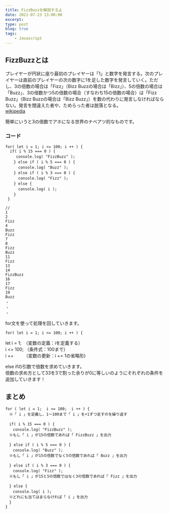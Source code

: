 ```yaml
---
title: FizzBuzzを解説するよ
date: 2021-07-23 13:00:00
excerpt:
type: post
blog: true
tags:
    - Javascript
---
```


## FizzBuzzとは
プレイヤーが円状に座り最初のプレイヤーは「1」と数字を発言する。次のプレイヤーは直前のプレイヤーの次の数字に1を足した数字を発言していく。ただし、3の倍数の場合は「Fizz」（Bizz Buzzの場合は「Bizz」）、5の倍数の場合は「Buzz」、3の倍数かつ5の倍数の場合（すなわち15の倍数の場合）は「Fizz Buzz」（Bizz Buzzの場合は「Bizz Buzz」）を数の代わりに発言しなければならない。発言を間違えた者や、ためらった者は脱落となる。  
[wikipedia](https://ja.wikipedia.org/wiki/Fizz_Buzz)  

簡単にいうと3の倍数でアホになる世界のナベアツ的なものです。  

### コード

```
for( let i = 1; i <= 100; i ++ ) {
  if( i % 15 === 0 ) {
   　console.log( "FizzBuzz" );
 　 } else if ( i % 5 === 0 ) {
  　  console.log( "Buzz" );
 　 } else if ( i % 3 === 0 ) {
   　 console.log( "Fizz" );
　  } else {
   　 console.log( i );
 　 }
 }

// 
1
2
Fizz
4
Buzz
Fizz
7
8
Fizz
Buzz
11
Fizz
13
14
FizzBuzz
16
17
Fizz
19
Buzz
・
・
・
```

for文を使って処理を回していきます。  

```
for( let i = 1; i <= 100; i ++ ) {
```

let i = 1;　（変数の定義：iを定義する）  
i <= 100;  （条件式：100まで）  
i ++　　   （変数の更新：i += 1の省略形)  

else ifの引数で倍数を求めていきます。  
倍数の求め方として33を3で割った余りが0に等しいのようにそれぞれの条件を追加していきます！


## まとめ


```
for ( let i = 1;  i <= 100;  i ++ ) {
　※「 i 」を定義し、1〜100まで「 i 」を+1ずつ足すのを繰り返す

　if( i % 15 === 0 ) {
　　console.log( "FizzBuzz" );
　※もし「 i 」が15の倍数であれば「 FizzBuzz 」を出力

　} else if ( i % 5 === 0 ) {
　　console.log( "Buzz" );
　※もし「 i 」が15の倍数でなく5の倍数であれば「 Buzz 」を出力

　} else if ( i % 3 === 0 ) {
　　console.log( "Fizz" );
　※もし「 i 」が15と5の倍数ではなく3の倍数であれば「 Fizz 」を出力

　} else {
　　console.log( i );
　※どれにも当てはまらなければ「 i 」を出力
　}
}
```